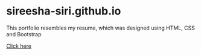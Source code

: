 # sireesha-siri.github.io
This portfolio resembles my resume, which was designed using HTML, CSS and Bootstrap

[Click here ](https://sireesha-siri.github.io/)
